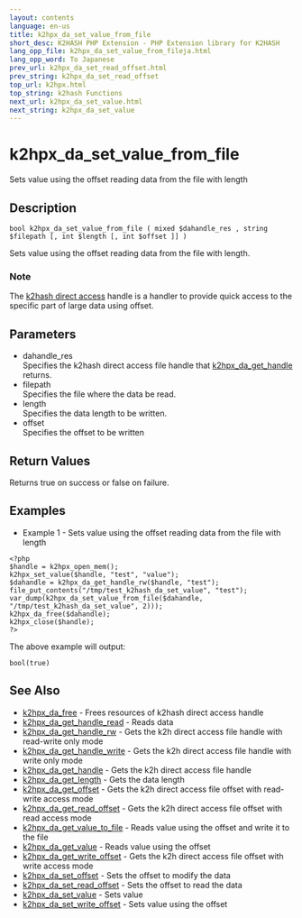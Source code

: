 ```yaml
---
layout: contents
language: en-us
title: k2hpx_da_set_value_from_file
short_desc: K2HASH PHP Extension - PHP Extension library for K2HASH
lang_opp_file: k2hpx_da_set_value_from_fileja.html
lang_opp_word: To Japanese
prev_url: k2hpx_da_set_read_offset.html
prev_string: k2hpx_da_set_read_offset
top_url: k2hpx.html
top_string: k2hash Functions
next_url: k2hpx_da_set_value.html
next_string: k2hpx_da_set_value
---
```


# k2hpx_da_set_value_from_file
Sets value using the offset reading data from the file with length

## Description
```
bool k2hpx_da_set_value_from_file ( mixed $dahandle_res , string $filepath [, int $length [, int $offset ]] )
```
Sets value using the offset reading data from the file with length. 

### Note
The [k2hash direct access](https://pages.ghe.corp.yahoo.co.jp/yjcore/k2hash_phpext/en/function.k2hpx-da-free.html) handle is a handler to provide quick access to the specific part of large data using offset. 

## Parameters
- dahandle_res  
Specifies the k2hash direct access file handle that [k2hpx_da_get_handle](k2hpx_da_get_handle.html) returns.
- filepath  
Specifies the file where the data be read.
- length  
Specifies the data length to be written.
- offset  
Specifies the offset to be written

## Return Values
Returns true on success or false on failure. 

## Examples
- Example 1 - Sets value using the offset reading data from the file with length
```
<?php
$handle = k2hpx_open_mem();
k2hpx_set_value($handle, "test", "value");
$dahandle = k2hpx_da_get_handle_rw($handle, "test");
file_put_contents("/tmp/test_k2hash_da_set_value", "test");
var_dump(k2hpx_da_set_value_from_file($dahandle, "/tmp/test_k2hash_da_set_value", 2)));
k2hpx_da_free($dahandle);
k2hpx_close($handle);
?>
```
The above example will output:
```
bool(true)
```

## See Also
- [k2hpx_da_free](k2hpx_da_free.html) - Frees resources of k2hash direct access handle
- [k2hpx_da_get_handle_read](k2hpx_da_get_handle_read.html) - Reads data
- [k2hpx_da_get_handle_rw](k2hpx_da_get_handle_rw.html) - Gets the k2h direct access file handle with read-write only mode
- [k2hpx_da_get_handle_write](k2hpx_da_get_handle_write.html) - Gets the k2h direct access file handle with write only mode
- [k2hpx_da_get_handle](k2hpx_da_get_handle.html) - Gets the k2h direct access file handle
- [k2hpx_da_get_length](k2hpx_da_get_length.html) - Gets the data length
- [k2hpx_da_get_offset](k2hpx_da_get_offset.html) - Gets the k2h direct access file offset with read-write access mode
- [k2hpx_da_get_read_offset](k2hpx_da_get_read_offset.html) - Gets the k2h direct access file offset with read access mode
- [k2hpx_da_get_value_to_file](k2hpx_da_get_value_to_file.html) - Reads value using the offset and write it to the file
- [k2hpx_da_get_value](k2hpx_da_get_value.html) - Reads value using the offset
- [k2hpx_da_get_write_offset](k2hpx_da_get_write_offset.html) - Gets the k2h direct access file offset with write access mode
- [k2hpx_da_set_offset](k2hpx_da_set_offset.html) - Sets the offset to modify the data
- [k2hpx_da_set_read_offset](k2hpx_da_set_read_offset.html) - Sets the offset to read the data
- [k2hpx_da_set_value](k2hpx_da_set_value.html) - Sets value
- [k2hpx_da_set_write_offset](k2hpx_da_set_write_offset.html) - Sets value using the offset
